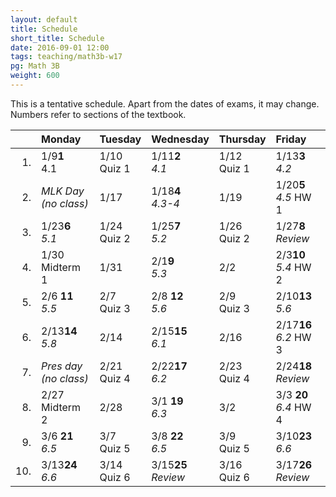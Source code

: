 ```yaml
---
layout: default
title: Schedule
short_title: Schedule
date: 2016-09-01 12:00
tags: teaching/math3b-w17
pg: Math 3B
weight: 600
---
```


This is a tentative schedule. Apart from the dates of exams, it may change. Numbers refer to sections of the textbook.

<table class="schedule">
    <thead>
        <tr class="header">
            <th align="right"></th>
            <th align="left">Monday</th>
            <th align="left">Tuesday</th>
            <th align="left">Wednesday</th>
            <th align="left">Thursday</th>
            <th align="left">Friday</th>
        </tr>
    </thead>
    <tbody>
        <tr class="even">
            <td align="right">1.</td>
            <td align="left"><span class="right">1/9</span><span class="left"><b>1</b></span><br>4.1</td>
            <td align="left"><span class="right">1/10</span><span class="left"><b></b></span><br><span class="hw">Quiz 1</span></td>
            <td align="left"><span class="right">1/11</span><span class="left"><b>2</b></span><br><em>4.1</em></td>
            <td align="left"><span class="right">1/12</span><span class="left"><b></b></span><br><span class="hw">Quiz 1</span></td>
            <td align="left"><span class="right">1/13</span><span class="left"><b>3</b></span><br><em>4.2</em></td>
        </tr>
        <tr class="odd">
            <td align="right">2.</td>
            <td align="left" class="hol"><em>MLK Day<br>(no class)</em></td>
            <td align="left"><span class="right">1/17</span><span class="left"><b> </b></span><br></td>
            <td align="left"><span class="right">1/18</span><span class="left"><b>4</b></span><br><em>4.3-4</em></td>
            <td align="left"><span class="right">1/19</span><span class="left"><b> </b></span><br></td>
            <td align="left"><span class="right">1/20</span><span class="left"><b>5</b></span><br><em>4.5</em> <span class="hw">HW 1</span></td>
        </tr>
        <tr class="even">
            <td align="right">3.</td>
            <td align="left"><span class="right">1/23</span><span class="left"><b>6</b></span><br><em>5.1</em></td>
            <td align="left"><span class="right">1/24</span><span class="left"><b> </b></span><br><span class="hw">Quiz 2</span></td>
            <td align="left"><span class="right">1/25</span><span class="left"><b>7</b></span><br><em>5.2</em></td>
            <td align="left"><span class="right">1/26</span><span class="left"><b> </b></span><br><span class="hw">Quiz 2</span></td>
            <td align="left"><span class="right">1/27</span><span class="left"><b>8</b></span><br><em>Review</em></td>
        </tr>
        <tr class="odd">
            <td align="right">4.</td>
            <td align="left"><span class="right">1/30</span><span class="left"><b></b></span><br><span class="exam">Midterm 1</span></td>
            <td align="left"><span class="right">1/31</span><span class="left"><b></b></span><br></td>
            <td align="left"><span class="right">2/1</span><span class="left"><b>9</b></span><br><em>5.3</em></td>
            <td align="left"><span class="right">2/2</span><span class="left"><b></b></span><br></td>
            <td align="left"><span class="right">2/3</span><span class="left"><b>10</b></span><br><em>5.4</em> <span class="hw">HW 2</span></td>
        </tr>
        <tr class="even">
            <td align="right">5.</td>
            <td align="left"><span class="right">2/6 </span><span class="left"><b>11</b></span><br><em>5.5</em></td>
            <td align="left"><span class="right">2/7 </span><span class="left"><b>  </b></span><br><span class="hw">Quiz 3</span></td>
            <td align="left"><span class="right">2/8 </span><span class="left"><b>12</b></span><br><em>5.6</em></td>
            <td align="left"><span class="right">2/9 </span><span class="left"><b>  </b></span><br><span class="hw">Quiz 3</span></td>
            <td align="left"><span class="right">2/10</span><span class="left"><b>13</b></span><br><em>5.6</em></td>
        </tr>
        <tr class="odd">
            <td align="right">6.</td>
            <td align="left"><span class="right">2/13</span><span class="left"><b>14</b></span><br><em>5.8</em></td>
            <td align="left"><span class="right">2/14</span><span class="left"><b>  </b></span><br></td>
            <td align="left"><span class="right">2/15</span><span class="left"><b>15</b></span><br><em>6.1</em></td>
            <td align="left"><span class="right">2/16</span><span class="left"><b>  </b></span><br></td>
            <td align="left"><span class="right">2/17</span><span class="left"><b>16</b></span><br><em>6.2</em> <span class="hw">HW 3</span></td>
        </tr>
        <tr class="even">
            <td align="right">7.</td>
            <td align="left" class="hol"><em>Pres day<br>(no class)</em></td>
            <td align="left"><span class="right">2/21</span><span class="left"><b>  </b></span><br><span class="hw">Quiz 4</span></td>
            <td align="left"><span class="right">2/22</span><span class="left"><b>17</b></span><br><em>6.2</em></td>
            <td align="left"><span class="right">2/23</span><span class="left"><b>  </b></span><br><span class="hw">Quiz 4</span></td>
            <td align="left"><span class="right">2/24</span><span class="left"><b>18</b></span><br><em>Review</em></td>
        </tr>
        <tr class="odd">
            <td align="right">8.</td>
            <td align="left"><span class="right">2/27</span><span class="left"><b>  </b></span><br><span class="exam">Midterm 2</span></td>
            <td align="left"><span class="right">2/28</span><span class="left"><b>  </b></span><br></td>
            <td align="left"><span class="right">3/1 </span><span class="left"><b>19</b></span><br><em>6.3</em></td>
            <td align="left"><span class="right">3/2 </span><span class="left"><b>  </b></span><br></td>
            <td align="left"><span class="right">3/3 </span><span class="left"><b>20</b></span><br><em>6.4</em> <span class="hw">HW 4</span></td>
        </tr>
        <tr class="even">
            <td align="right">9.</td>
            <td align="left"><span class="right">3/6 </span><span class="left"><b>21</b></span><br><em>6.5</em></td>
            <td align="left"><span class="right">3/7 </span><span class="left"><b>  </b></span><br><span class="hw">Quiz 5</span></td>
            <td align="left"><span class="right">3/8 </span><span class="left"><b>22</b></span><br><em>6.5</em></td>
            <td align="left"><span class="right">3/9 </span><span class="left"><b>  </b></span><br><span class="hw">Quiz 5</span></td>
            <td align="left"><span class="right">3/10</span><span class="left"><b>23</b></span><br><em>6.6</em></td>
        </tr>
        <tr class="odd">
            <td align="right">10.</td>
            <td align="left"><span class="right">3/13</span><span class="left"><b>24</b></span><br><em>6.6</em></td>
            <td align="left"><span class="right">3/14</span><span class="left"><b>  </b></span><br><span class="hw">Quiz 6</span></td>
            <td align="left"><span class="right">3/15</span><span class="left"><b>25</b></span><br><em>Review</em></td>
            <td align="left"><span class="right">3/16</span><span class="left"><b>  </b></span><br><span class="hw">Quiz 6</span></td>
            <td align="left"><span class="right">3/17</span><span class="left"><b>26</b></span><br><em>Review</em></td>
        </tr>
    </tbody>
</table>
